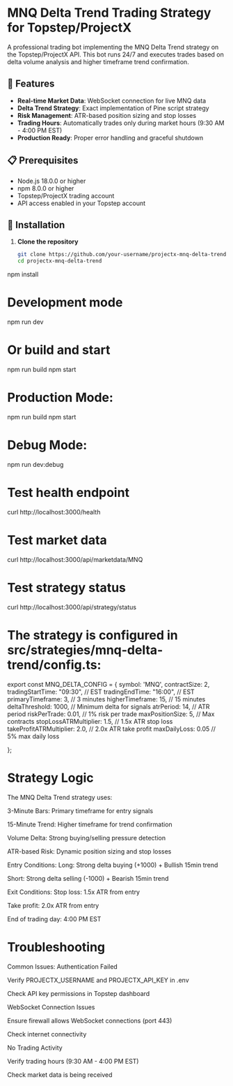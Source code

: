 # MNQ Delta Trend Trading Strategy for Topstep/ProjectX

A professional trading bot implementing the MNQ Delta Trend strategy on the Topstep/ProjectX API. This bot runs 24/7 and executes trades based on delta volume analysis and higher timeframe trend confirmation.

## 🚀 Features

- **Real-time Market Data**: WebSocket connection for live MNQ data
- **Delta Trend Strategy**: Exact implementation of Pine script strategy
- **Risk Management**: ATR-based position sizing and stop losses
- **Trading Hours**: Automatically trades only during market hours (9:30 AM - 4:00 PM EST)
- **Production Ready**: Proper error handling and graceful shutdown

## 📋 Prerequisites

- Node.js 18.0.0 or higher
- npm 8.0.0 or higher
- Topstep/ProjectX trading account
- API access enabled in your Topstep account

## 🔧 Installation

1. **Clone the repository**
   ```bash
   git clone https://github.com/your-username/projectx-mnq-delta-trend.git
   cd projectx-mnq-delta-trend


npm install

# Development mode
npm run dev

# Or build and start
npm run build
npm start

# Production Mode:
npm run build
npm start

# Debug Mode: 
npm run dev:debug

# Test health endpoint
curl http://localhost:3000/health

# Test market data
curl http://localhost:3000/api/marketdata/MNQ

# Test strategy status
curl http://localhost:3000/api/strategy/status


# The strategy is configured in src/strategies/mnq-delta-trend/config.ts:
export const MNQ_DELTA_CONFIG = {
  symbol: 'MNQ',
  contractSize: 2,
  tradingStartTime: "09:30",    // EST
  tradingEndTime: "16:00",      // EST
  primaryTimeframe: 3,          // 3 minutes
  higherTimeframe: 15,          // 15 minutes
  deltaThreshold: 1000,         // Minimum delta for signals
  atrPeriod: 14,                // ATR period
  riskPerTrade: 0.01,           // 1% risk per trade
  maxPositionSize: 5,           // Max contracts
  stopLossATRMultiplier: 1.5,   // 1.5x ATR stop loss
  takeProfitATRMultiplier: 2.0, // 2.0x ATR take profit
  maxDailyLoss: 0.05            // 5% max daily loss

  
};

# Strategy Logic
The MNQ Delta Trend strategy uses:

3-Minute Bars: Primary timeframe for entry signals

15-Minute Trend: Higher timeframe for trend confirmation

Volume Delta: Strong buying/selling pressure detection

ATR-based Risk: Dynamic position sizing and stop losses

Entry Conditions:
Long: Strong delta buying (+1000) + Bullish 15min trend

Short: Strong delta selling (-1000) + Bearish 15min trend

Exit Conditions:
Stop loss: 1.5x ATR from entry

Take profit: 2.0x ATR from entry

End of trading day: 4:00 PM EST

# Troubleshooting
Common Issues:
Authentication Failed

Verify PROJECTX_USERNAME and PROJECTX_API_KEY in .env

Check API key permissions in Topstep dashboard

WebSocket Connection Issues

Ensure firewall allows WebSocket connections (port 443)

Check internet connectivity

No Trading Activity

Verify trading hours (9:30 AM - 4:00 PM EST)

Check market data is being received

